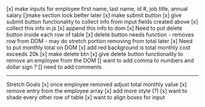 [x] make inputs for employee first name, last name, id #, job title, annual salary
    []make section look better later
[x] make submit button
[x] give submit button functionality to collect info from input fields created above
[x] collect this info in js
[x] append this info to dom
[x] Need to put delete button inside each row of table
[x] delete button needs function
    - removes row from DOM - may do stretch portion removing from total later
[x] Need to put monthly total on DOM
[x] add red background is total monthly cost exceeds 20k
[x] make delete btn
[x] give delete button functionality to remove an employee from the DOM
[] want to add comma to numbers and dollar sign ?
[] need to add comments

----------------------------------------------------------------------------------
Stretch Goals
[x] once employee removed adjust total monthly value
[x] remove entry from the employee array
[x] add more style (?)
    [x] want to shade every other row of table
    [x] want to align boxes for input